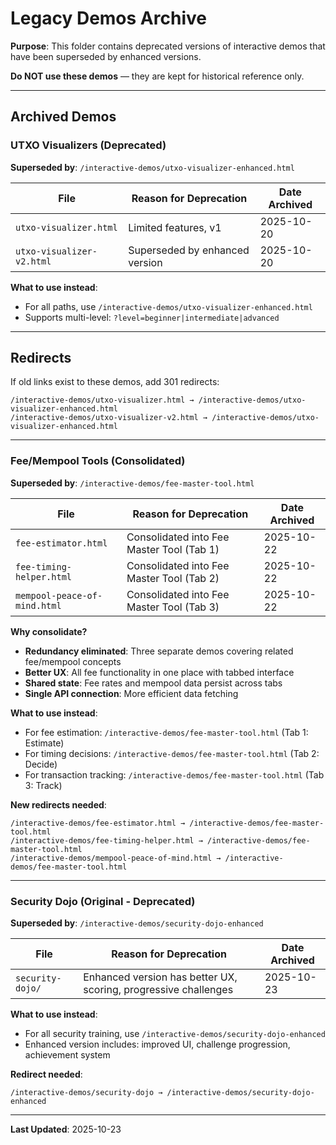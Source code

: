 # Legacy Demos Archive

**Purpose**: This folder contains deprecated versions of interactive demos that have been superseded by enhanced versions.

**Do NOT use these demos** — they are kept for historical reference only.

---

## Archived Demos

### UTXO Visualizers (Deprecated)

**Superseded by**: `/interactive-demos/utxo-visualizer-enhanced.html`

| File | Reason for Deprecation | Date Archived |
|------|------------------------|---------------|
| `utxo-visualizer.html` | Limited features, v1 | 2025-10-20 |
| `utxo-visualizer-v2.html` | Superseded by enhanced version | 2025-10-20 |

**What to use instead**:
- For all paths, use `/interactive-demos/utxo-visualizer-enhanced.html`
- Supports multi-level: `?level=beginner|intermediate|advanced`

---

## Redirects

If old links exist to these demos, add 301 redirects:

```
/interactive-demos/utxo-visualizer.html → /interactive-demos/utxo-visualizer-enhanced.html
/interactive-demos/utxo-visualizer-v2.html → /interactive-demos/utxo-visualizer-enhanced.html
```

---

### Fee/Mempool Tools (Consolidated)

**Superseded by**: `/interactive-demos/fee-master-tool.html`

| File | Reason for Deprecation | Date Archived |
|------|------------------------|---------------|
| `fee-estimator.html` | Consolidated into Fee Master Tool (Tab 1) | 2025-10-22 |
| `fee-timing-helper.html` | Consolidated into Fee Master Tool (Tab 2) | 2025-10-22 |
| `mempool-peace-of-mind.html` | Consolidated into Fee Master Tool (Tab 3) | 2025-10-22 |

**Why consolidate?**
- **Redundancy eliminated**: Three separate demos covering related fee/mempool concepts
- **Better UX**: All fee functionality in one place with tabbed interface
- **Shared state**: Fee rates and mempool data persist across tabs
- **Single API connection**: More efficient data fetching

**What to use instead**:
- For fee estimation: `/interactive-demos/fee-master-tool.html` (Tab 1: Estimate)
- For timing decisions: `/interactive-demos/fee-master-tool.html` (Tab 2: Decide)
- For transaction tracking: `/interactive-demos/fee-master-tool.html` (Tab 3: Track)

**New redirects needed**:
```
/interactive-demos/fee-estimator.html → /interactive-demos/fee-master-tool.html
/interactive-demos/fee-timing-helper.html → /interactive-demos/fee-master-tool.html
/interactive-demos/mempool-peace-of-mind.html → /interactive-demos/fee-master-tool.html
```

---

### Security Dojo (Original - Deprecated)

**Superseded by**: `/interactive-demos/security-dojo-enhanced`

| File | Reason for Deprecation | Date Archived |
|------|------------------------|---------------|
| `security-dojo/` | Enhanced version has better UX, scoring, progressive challenges | 2025-10-23 |

**What to use instead**:
- For all security training, use `/interactive-demos/security-dojo-enhanced`
- Enhanced version includes: improved UI, challenge progression, achievement system

**Redirect needed**:
```
/interactive-demos/security-dojo → /interactive-demos/security-dojo-enhanced
```

---

**Last Updated**: 2025-10-23
